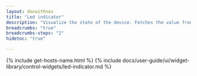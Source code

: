 ```yaml
---
layout: docwithnav
title: "Led indicator"
description: "Visualize the state of the device. Fetches the value from the device from the attribute or using RPC."
breadcrumbs: "true"
breadcrumbs-steps: "2"
hidetoc: "true"

---
```

{% include get-hosts-name.html %}
{% include docs/user-guide/ui/widget-library/control-widgets/led-indicator.md %}
